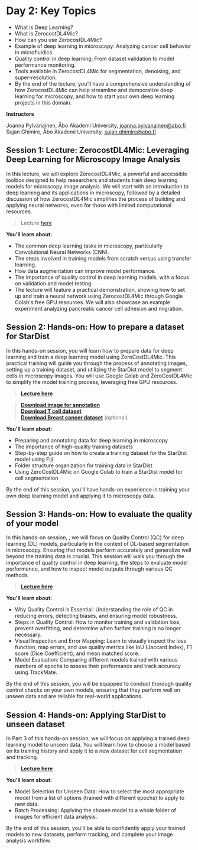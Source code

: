# Day 2: Key Topics

- What is Deep Learning?
- What is ZerocostDL4Mic?
- How can you use ZerocostDL4Mic?
- Example of deep learning in microscopy: Analyzing cancer cell behavior in microfluidics.
- Quality control in deep learning: From dataset validation to model performance monitoring.
- Tools available in ZerocostDL4Mic for segmentation, denoising, and super-resolution.
- By the end of the lecture, you’ll have a comprehensive understanding of how ZerocostDL4Mic can help streamline and democratize deep learning for microscopy, and how to start your own deep learning projects in this domain.

**Instructors** 

Joanna Pylvänäinen, Åbo Akademi University, joanna.pylvanainen@abo.fi <br /> Sujan Ghimire, Åbo Akademi University, sujan.ghimire@abo.fi

## Session 1: Lecture: ZerocostDL4Mic: Leveraging Deep Learning for Microscopy Image Analysis

In this lecture, we will explore ZerocostDL4Mic, a powerful and accessible toolbox designed to help researchers and students train deep learning models for microscopy image analysis. We will start with an introduction to deep learning and its applications in microscopy, followed by a detailed discussion of how ZerocostDL4Mic simplifies the process of building and applying neural networks, even for those with limited computational resources.

> Lecture [here](https://github.com/jpylvanainen/Image_analysis_course_24/blob/main/Presentations/Day2.1_Zerocost_lecture_2024.pdf)

**You'll learn about:**

- The common deep learning tasks in microscopy, particularly Convolutional Neural Networks (CNN).
- The steps involved in training models from scratch versus using transfer learning.
- How data augmentation can improve model performance.
- The importance of quality control in deep learning models, with a focus on validation and model testing.
- The lecture will feature a practical demonstration, showing how to set up and train a neural network using ZerocostDL4Mic through Google Colab's free GPU resources. We will also showcase an example experiment analyzing pancreatic cancer cell adhesion and migration.

## Session 2: Hands-on: How to prepare a dataset for StarDist

In this hands-on session, you will learn how to prepare data for deep learning and train a deep learning model using ZeroCostDL4Mic. This practical training will guide you through the process of annotating images, setting up a training dataset, and utilizing the StarDist model to segment cells in microscopy images. You will use Google Colab and ZeroCostDL4Mic to simplify the model training process, leveraging free GPU resources.

> **[Lecture here](https://github.com/jpylvanainen/Image_analysis_course_24/blob/main/Presentations/Day2.2_Workshop_Zerocost_2024_Part1.pdf)**

> **[Download image for annotation](https://drive.google.com/file/d/1FU4nRPN_vD2uP5bvoc05KnmA4ZPmgagy/view?usp=drive_link)** <br />
> **[Download T cell dataset](https://drive.google.com/drive/folders/16_z9sDaI7mlteWcOZJcTWPT0lx-GldMK?usp=drive_link)** <br />
> **[Download Breast cancer dataset](https://drive.google.com/drive/folders/1N5l_wKl4gD6SPQUJE7bb1sC7I8VQAX4Q?usp=drive_link)** (optional)

**You'll learn about:**

- Preparing and annotating data for deep learning in microscopy
- The importance of high-quality training datasets
- Step-by-step guide on how to create a training dataset for the StarDist model using Fiji
- Folder structure organization for training data in StarDist
- Using ZeroCostDL4Mic on Google Colab to train a StarDist model for cell segmentation

By the end of this session, you'll have hands-on experience in training your own deep learning model and applying it to microscopy data.

## Session 3: Hands-on: How to evaluate the quality of your model

In this hands-on session, , we will focus on Quality Control (QC) for deep learning (DL) models, particularly in the context of DL-based segmentation in microscopy. Ensuring that models perform accurately and generalize well beyond the training data is crucial. This session will walk you through the importance of quality control in deep learning, the steps to evaluate model performance, and how to inspect model outputs through various QC methods.

> **[Lecture here](https://github.com/jpylvanainen/Image_analysis_course_24/blob/main/Presentations/Day2.3_Workshop_Zerocost_2024_Part2.pdf)**

**You'll learn about:**

- Why Quality Control is Essential: Understanding the role of QC in reducing errors, detecting biases, and ensuring model robustness.
- Steps in Quality Control: How to monitor training and validation loss, prevent overfitting, and determine when further training is no longer necessary.
- Visual Inspection and Error Mapping: Learn to visually inspect the loss function, map errors, and use quality metrics like IoU (Jaccard Index), F1 score (Dice Coefficient), and mean matched score.
- Model Evaluation: Comparing different models trained with various numbers of epochs to assess their performance and track accuracy using TrackMate.

By the end of this session, you will be equipped to conduct thorough quality control checks on your own models, ensuring that they perform well on unseen data and are reliable for real-world applications.

## Session 4: Hands-on: Applying StarDist to unseen dataset

In Part 3 of this hands-on session, we will focus on applying a trained deep learning model to unseen data. You will learn how to choose a model based on its training history and apply it to a new dataset for cell segmentation and tracking. 

> **[Lecture here](https://github.com/jpylvanainen/Image_analysis_course_24/blob/main/Presentations/Day2.4_Workshop_Zerocost_2024_Part3.pdf)**

**You'll learn about:**

- Model Selection for Unseen Data: How to select the most appropriate model from a list of options (trained with different epochs) to apply to new data.
- Batch Processing: Applying the chosen model to a whole folder of images for efficient data analysis.

By the end of this session, you'll be able to confidently apply your trained models to new datasets, perform tracking, and complete your image analysis workflow.


